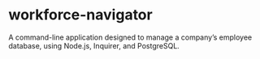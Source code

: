 # workforce-navigator
A command-line application designed to manage a company’s employee database, using Node.js, Inquirer, and PostgreSQL.
